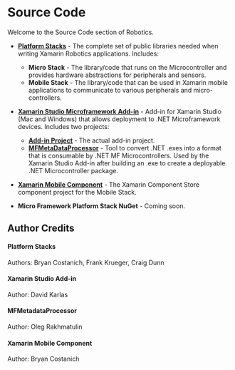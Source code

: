 # Source Code
Welcome to the Source Code section of Robotics. 

 * **[Platform Stacks](https://github.com/xamarin/Xamarin.Labs-Robotics/tree/master/Source/Platform%20Stacks)** - The complete set of public libraries needed when writing Xamarin Robotics applications. Includes:
	* **Micro Stack** - The library/code that runs on the Microcontroller and provides hardware abstractions for peripherals and sensors.
	* **Mobile Stack** - The library/code that can be used in Xamarin mobile applications to communicate to various peripherals and micro-controllers.
 
 * **[Xamarin Studio Microframework Add-in](https://github.com/xamarin/Xamarin.Labs-Robotics/tree/master/Source/Xamarin%20Studio%20Microframework%20Add-in)** - Add-in for Xamarin Studio (Mac and Windows) that allows deployment to .NET Microframework devices. Includes two projects:
 	* **[Add-in Project](https://github.com/xamarin/Xamarin.Labs-Robotics/tree/master/Source/Xamarin%20Studio%20Microframework%20Add-in/Add-In%20Project)** - The actual add-in project.
 	* **[MFMetaDataProcessor](https://github.com/xamarin/Xamarin.Labs-Robotics/tree/master/Source/Xamarin%20Studio%20Microframework%20Add-in/MFMetaDataProcessor)** - Tool to convert .NET .exes into a format that is consumable by .NET MF Microcontrollers. Used by the Xamarin Studio Add-in after building an .exe to create a deployable .NET Microcontroller package.
 	
 * **[Xamarin Mobile Component](https://github.com/xamarin/Xamarin.Labs-Robotics/tree/master/Source/Xamarin%20Mobile%20Component)** - The Xamarin Component Store component project for the Mobile Stack.
 
 * **Micro Framework Platform Stack NuGet** - Coming soon. 
 
## Author Credits

#### Platform Stacks
Authors: Bryan Costanich, Frank Krueger, Craig Dunn

#### Xamarin Studio Add-in
Author: David Karlas
 
#### MFMetadataProcessor
Author: Oleg Rakhmatulin

#### Xamarin Mobile Component
Author: Bryan Costanich